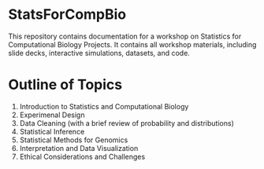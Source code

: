 # StatsForCompBio

This repository contains documentation for a workshop on Statistics for Computational Biology Projects. It contains all workshop materials, including slide decks, interactive simulations, datasets, and code.

# Outline of Topics

1. Introduction to Statistics and Computational Biology
2. Experimenal Design
3. Data Cleaning (with a brief review of probability and distributions)
4. Statistical Inference
5. Statistical Methods for Genomics
6. Interpretation and Data Visualization
7. Ethical Considerations and Challenges
